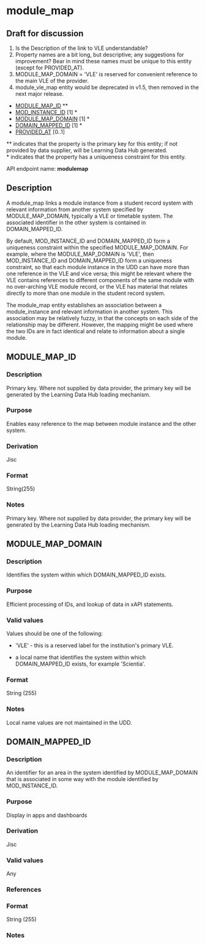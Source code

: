 # module_map

## Draft for discussion
1. Is the Description of the link to VLE understandable?
2. Property names are a bit long, but descriptive; any suggestions for improvement? Bear in mind these names must be unique to this entity (except for PROVIDED_AT).
3. MODULE_MAP_DOMAIN = 'VLE' is reserved for convenient reference to the main VLE of the provider.
4. module_vle_map entity would be deprecated in v1.5, then removed in the next major release.

* [MODULE_MAP_ID](#module_map_id) **
* [MOD_INSTANCE_ID](module_instance.md#mod_instance_id) [1] *
* [MODULE_MAP_DOMAIN](#module_map_domain) [1] *
* [DOMAIN_MAPPED_ID](#domain_mapped_id) [1] *
* [PROVIDED_AT](assessment_instance.md#provided_at) [0..1]

\** indicates that the property is the primary key for this entity; if not provided by data supplier, will be Learning Data Hub generated.  
\* indicates that the property has a uniqueness constraint for this entity.
 
API endpoint name: **modulemap**

## Description
A module_map links a module instance from a student record system with relevant information from another system specified by MODULE_MAP_DOMAIN, typically a VLE or timetable system. The associated identifier in the other system is contained in DOMAIN_MAPPED_ID.

By default, MOD_INSTANCE_ID and DOMAIN_MAPPED_ID form a uniqueness constraint within the specified MODULE_MAP_DOMAIN. For example, where the MODULE_MAP_DOMAIN is 'VLE', then MOD_INSTANCE_ID and DOMAIN_MAPPED_ID form a uniqueness constraint, so that each module instance in the UDD can have more than one reference in the VLE and vice versa; this might be relevant where the VLE contains references to different components of the same module with no over-arching VLE module record, or the VLE has material that relates directly to more than one module in the student record system.

The module_map entity establishes an association between a module_instance and relevant information in another system. This association may be relatively fuzzy, in that the concepts on each side of the relationship may be different. However, the mapping might be used where the two IDs are in fact identical and relate to information about a single module.

## MODULE_MAP_ID
### Description
Primary key. Where not supplied by data provider, the primary key will be generated by the Learning Data Hub loading mechanism.

### Purpose
Enables easy reference to the map between module instance and the other system.

### Derivation
Jisc

### Format
String(255)

### Notes
Primary key. Where not supplied by data provider, the primary key will be generated by the Learning Data Hub loading mechanism.

## MODULE_MAP_DOMAIN

### Description
Identifies the system within which DOMAIN_MAPPED_ID exists.

### Purpose
Efficient processing of IDs, and lookup of data in xAPI statements.

### Valid values
Values should be one of the following:

- 'VLE' - this is a reserved label for the institution's primary VLE.

- a local name that identifies the system within which DOMAIN_MAPPED_ID exists, for example 'Scientia'.

### Format
String (255)

### Notes
Local name values are not maintained in the UDD.

## DOMAIN_MAPPED_ID

### Description
An identifier for an area in the system identified by MODULE_MAP_DOMAIN that is associated in some way with the module identified by MOD_INSTANCE_ID. 

### Purpose
Display in apps and dashboards

### Derivation
Jisc

### Valid values
Any

### References

### Format
String (255)

### Notes
